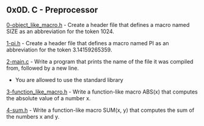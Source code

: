 ## 0x0D. C - Preprocessor

[0-object_like_macro.h](./0-object_like_macro.h) - Create a header file that defines a macro named SIZE as an abbreviation for the token 1024.

[1-pi.h](./1-pi.h) - Create a header file that defines a macro named PI as an abbreviation for the token 3.14159265359.

[2-main.c](./2-main.c) - Write a program that prints the name of the file it was compiled from, followed by a new line.

- You are allowed to use the standard library

[3-function_like_macro.h](./3-function_like_macro.h) - Write a function-like macro ABS(x) that computes the absolute value of a number x.

[4-sum.h](./4-sum.h) - Write a function-like macro SUM(x, y) that computes the sum of the numbers x and y.
